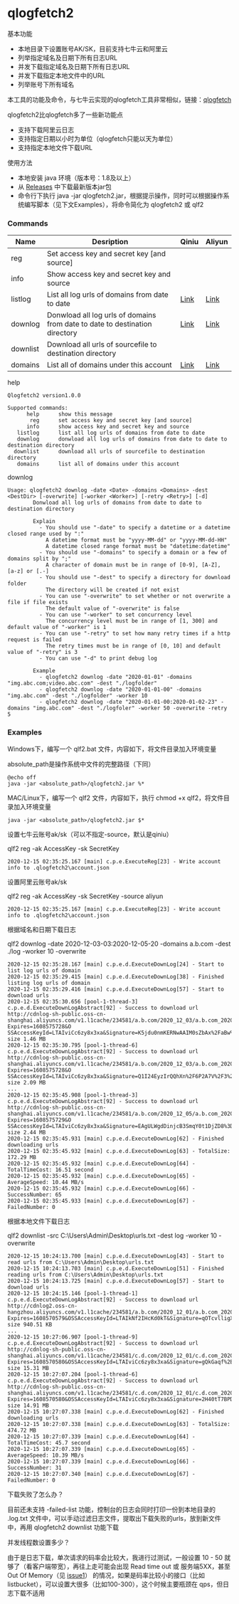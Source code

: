 # qlogfetch2

基本功能
- 本地目录下设置账号AK/SK，目前支持七牛云和阿里云
- 列举指定域名及日期下所有日志URL
- 并发下载指定域名及日期下所有日志URL
- 并发下载指定本地文件中的URL
- 列举账号下所有域名

本工具的功能及命令，与七牛云实现的qlogfetch工具非常相似，链接：[qlogfetch](https://developer.qiniu.com/fusion/tools/1665/qlogfetch)

qlogfetch2比qlogfetch多了一些新功能点
- 支持下载阿里云日志
- 支持指定日期以小时为单位（qlogfetch只能以天为单位）
- 支持指定本地文件下载URL

使用方法
- 本地安装 java 环境（版本号：1.8及以上）
- 从 [Releases](https://github.com/peteryuanpan/qlogfetch2/releases) 中下载最新版本jar包
- 命令行下执行 java -jar qlogfetch2.jar，根据提示操作，同时可以根据操作系统编写脚本（见下文Examples），将命令简化为 qlogfetch2 或 qlf2

### Commands

|Name|Desription|Qiniu|Aliyun|
|--|--|--|--|
|reg|Set access key and secret key [and source]|||
|info|Show access key and secret key and source|||
|listlog|List all log urls of domains from date to date|[Link](https://developer.qiniu.com/fusion/api/1226/download-the-log)|[Link](https://help.aliyun.com/document_detail/91154.html)|
|downlog|Donwload all log urls of domains from date to date to destination directory|[Link](https://developer.qiniu.com/fusion/api/1226/download-the-log)|[Link](https://help.aliyun.com/document_detail/91154.html)|
|downlist|Download all urls of sourcefile to destination directory|||
|domains|List all of domains under this account|[Link](https://developer.qiniu.com/fusion/api/4246/the-domain-name#9)|[Link](https://help.aliyun.com/document_detail/91188.html)|

help
```
Qlogfetch2 version1.0.0

Supported commands:
      help      show this message
       reg      set access key and secret key [and source]
      info      show access key and secret key and source
   listlog      list all log urls of domains from date to date
   downlog      donwload all log urls of domains from date to date to destination directory
  downlist      download all urls of sourcefile to destination directory
   domains      list all of domains under this account
```

downlog
```
Usage: qlogfetch2 downlog -date <Date> -domains <Domains> -dest <DestDir> [-overwrite] [-worker <Worker>] [-retry <Retry>] [-d]
        Donwload all log urls of domains from date to date to destination directory

        Explain
          - You should use "-date" to specify a datetime or a datetime closed range used by ":"
            A datetime format must be "yyyy-MM-dd" or "yyyy-MM-dd-HH"
            A datetime closed range format must be "datetime:datetime"
          - You should use "-domains" to specify a domain or a few of domains split by ";"
            A character of domain must be in range of [0-9], [A-Z], [a-z] or [.-]
          - You should use "-dest" to specify a directory for download folder
            The directory will be created if not exist
          - You can use "-overwrite" to set whether or not overwrite a file if file exists
            The default value of "-overwrite" is false
          - You can use "-worker" to set concurrency level
            The concurrency level must be in range of [1, 300] and default value of "-worker" is 1
          - You can use "-retry" to set how many retry times if a http request is failed
            The retry times must be in range of [0, 10] and default value of "-retry" is 3
          - You can use "-d" to print debug log

        Example
          - qlogfetch2 downlog -date "2020-01-01" -domains "img.abc.com;video.abc.com" -dest "./logfolder"
          - qlogfetch2 downlog -date "2020-01-01-00" -domains "img.abc.com" -dest "./logfolder" -worker 10
          - qlogfetch2 downlog -date "2020-01-01-00:2020-01-02-23" -domains "img.abc.com" -dest "./logfoler" -worker 50 -overwrite -retry 5
```

### Examples

Windows下，编写一个 qlf2.bat 文件，内容如下，将文件目录加入环境变量

absolute_path是操作系统中文件的完整路径（下同）
```
@echo off
java -jar <absolute_path>/qlogfetch2.jar %*
```

MAC/Linux下，编写一个 qlf2 文件，内容如下，执行 chmod +x qlf2，将文件目录加入环境变量
```
java -jar <absolute_path>/qlogfetch2.jar $*
```

设置七牛云账号ak/sk（可以不指定-source，默认是qiniu）

qlf2 reg -ak AccessKey -sk SecretKey
```
2020-12-15 02:35:25.167 [main] c.p.e.ExecuteReg[23] - Write account info to .qlogfetch2\account.json
```

设置阿里云账号ak/sk

qlf2 reg -ak AccessKey -sk SecretKey -source aliyun
```
2020-12-15 02:35:25.167 [main] c.p.e.ExecuteReg[23] - Write account info to .qlogfetch2\account.json
```

根据域名和日期下载日志

qlf2 downlog -date 2020-12-03-03:2020-12-05-20 -domains a.b.com -dest ./log -worker 10 -overwrite
```
2020-12-15 02:35:28.167 [main] c.p.e.d.ExecuteDownLog[24] - Start to list log urls of domain
2020-12-15 02:35:29.415 [main] c.p.e.d.ExecuteDownLog[38] - Finished listing log urls of domain
2020-12-15 02:35:29.416 [main] c.p.e.d.ExecuteDownLog[57] - Start to download urls
2020-12-15 02:35:30.656 [pool-1-thread-3] c.p.e.d.ExecuteDownLogAbstract[92] - Success to download url http://cdnlog-sh-public.oss-cn-shanghai.aliyuncs.com/v1.l1cache/234581/a.b.com/2020_12_03/a.b.com_2020_12_03_030000_040000.gz?Expires=1608575728&O
SSAccessKeyId=LTAIviCc6zy8x3xa&Signature=K5jdu0nmKERNwAAIM0sZbAx%2FaBw%3D size 1.46 MB
2020-12-15 02:35:30.795 [pool-1-thread-6] c.p.e.d.ExecuteDownLogAbstract[92] - Success to download url http://cdnlog-sh-public.oss-cn-shanghai.aliyuncs.com/v1.l1cache/234581/a.b.com/2020_12_03/a.b.com_2020_12_03_040000_050000.gz?Expires=1608575728&O
SSAccessKeyId=LTAIviCc6zy8x3xa&Signature=Q1I24EyzIrQQhXn%2F6P2A7V%2F3%2BJ8%3D size 2.09 MB
...
2020-12-15 02:35:45.908 [pool-1-thread-3] c.p.e.d.ExecuteDownLogAbstract[92] - Success to download url http://cdnlog-sh-public.oss-cn-shanghai.aliyuncs.com/v1.l1cache/234581/a.b.com/2020_12_05/a.b.com_2020_12_05_190000_200000.gz?Expires=1608575729&O
SSAccessKeyId=LTAIviCc6zy8x3xa&Signature=EAgULWgdDinjcB3SmqY0t1DjZD8%3D size 2.44 MB
2020-12-15 02:35:45.931 [main] c.p.e.d.ExecuteDownLog[62] - Finished downloading urls
2020-12-15 02:35:45.932 [main] c.p.e.d.ExecuteDownLog[63] - TotalSize: 172.29 MB
2020-12-15 02:35:45.932 [main] c.p.e.d.ExecuteDownLog[64] - TotalTimeCost: 16.51 second
2020-12-15 02:35:45.932 [main] c.p.e.d.ExecuteDownLog[65] - AverageSpeed: 10.44 MB/s
2020-12-15 02:35:45.932 [main] c.p.e.d.ExecuteDownLog[66] - SuccessNumber: 65
2020-12-15 02:35:45.933 [main] c.p.e.d.ExecuteDownLog[67] - FailedNumber: 0
```

根据本地文件下载日志

qlf2 downlist -src C:\Users\Admin\Desktop\urls.txt -dest log -worker 10 -overwrite
```
2020-12-15 10:24:13.700 [main] c.p.e.d.ExecuteDownLog[43] - Start to read urls from C:\Users\Admin\Desktop\urls.txt
2020-12-15 10:24:13.703 [main] c.p.e.d.ExecuteDownLog[51] - Finished reading urls from C:\Users\Admin\Desktop\urls.txt
2020-12-15 10:24:13.725 [main] c.p.e.d.ExecuteDownLog[57] - Start to download urls
2020-12-15 10:24:15.146 [pool-1-thread-1] c.p.e.d.ExecuteDownLogAbstract[92] - Success to download url http://cdnlog2.oss-cn-hangzhou.aliyuncs.com/v1.l1cache/234581/a.b.com/2020_12_01/a.b.com_2020_12_01_030000_040000.gz?Expires=1608570579&OSSAccessKeyId=LTAIkNf2IHcKd0kT&Signature=qOTcvlligX0IJFCfz22%2FixmJgH8%3D size 940.51 KB
...
2020-12-15 10:27:06.907 [pool-1-thread-9] c.p.e.d.ExecuteDownLogAbstract[92] - Success to download url http://cdnlog-sh-public.oss-cn-shanghai.aliyuncs.com/v1.l1cache/234581/c.d.com/2020_12_01/c.d.com_2020_12_01_034800_035000.gz?Expires=1608570580&OSSAccessKeyId=LTAIviCc6zy8x3xa&Signature=gQkGaqf%2BEI6Y5H6Vn3wYc1Gd2mU%3D size 15.31 MB
2020-12-15 10:27:07.204 [pool-1-thread-6] c.p.e.d.ExecuteDownLogAbstract[92] - Success to download url http://cdnlog-sh-public.oss-cn-shanghai.aliyuncs.com/v1.l1cache/234581/c.d.com/2020_12_01/c.d.com_2020_12_01_035800_040000.gz?Expires=1608570580&OSSAccessKeyId=LTAIviCc6zy8x3xa&Signature=2H40tT7BPDWzKsSkN1AsBSXQAQA%3D size 14.91 MB
2020-12-15 10:27:07.338 [main] c.p.e.d.ExecuteDownLog[62] - Finished downloading urls
2020-12-15 10:27:07.338 [main] c.p.e.d.ExecuteDownLog[63] - TotalSize: 474.72 MB
2020-12-15 10:27:07.339 [main] c.p.e.d.ExecuteDownLog[64] - TotalTimeCost: 45.7 second
2020-12-15 10:27:07.339 [main] c.p.e.d.ExecuteDownLog[65] - AverageSpeed: 10.39 MB/s
2020-12-15 10:27:07.339 [main] c.p.e.d.ExecuteDownLog[66] - SuccessNumber: 31
2020-12-15 10:27:07.340 [main] c.p.e.d.ExecuteDownLog[67] - FailedNumber: 0
```

下载失败了怎么办？

目前还未支持 -failed-list 功能，控制台的日志会同时打印一份到本地目录的 .log.txt 文件中，可以手动过滤日志文件，提取出下载失败的urls，放到新文件中，再用 qlogfetch2 downlist 功能下载

并发线程数设置多少？

由于是日志下载，单次请求的码率会比较大，我进行过测试，一般设置 10 - 50 就够了（看客户端带宽），再往上走可能会出现 Read time out 或 服务端5XX，甚至 Out Of Memory（见 [issue1](https://github.com/peteryuanpan/qlogfetch2/issues/1)） 的情况，如果是码率比较小的接口（比如 listbucket），可以设置大很多（比如100-300），这个时候主要瓶颈在 qps，但日志下载不适用
